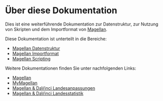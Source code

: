 # Über diese Dokumentation

Dies ist eine weiterführende Dokumentation zur Datenstruktur, zur Nutzung von Skripten und dem Importformat von [Magellan](https://doc.magellan.stueber.de/).

Diese Dokumentation ist unterteilt in die Bereiche:

* [Magellan Datenstruktur](datenstruktur/index.md)
* [Magellan Importformat](importe/index.md)
* [Magellan Scripting](scripting/index.md)

Weitere Dokumentationen finden Sie unter nachfolgenden Links:

* [Magellan](https://doc.magellan.stueber.de)
* [MyMagellan](https://doc.mymagellan.stueber.de)
* [Magellan & DaVinci Landesanpassungen](https://doc.la.stueber.de)
* [Magellan & DaVinci Landesstatistik](https://doc.ls.stueber.de)
